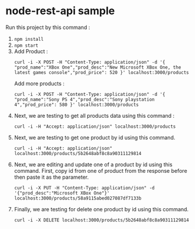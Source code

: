 # node-rest-api sample

Run this project by this command :
1. `npm install`
2. `npm start`
3. Add Product : 
   ```
   curl -i -X POST -H "Content-Type: application/json" -d '{ "prod_name":"XBox One","prod_desc":"New Microsoft XBox One, the latest games console","prod_price": 520 }' localhost:3000/products
   ```
   Add more products :
   ```
   curl -i -X POST -H "Content-Type: application/json" -d '{ "prod_name":"Sony PS 4","prod_desc":"Sony playstation 4","prod_price": 580 }' localhost:3000/products
   ```
4. Next, we are testing to get all products data using this command :
    ```
    curl -i -H "Accept: application/json" localhost:3000/products
    ```
5. Next, we are testing to get one product by id using this command.
    ```$xslt
    curl -i -H "Accept: application/json" localhost:3000/products/5b2648abf8c8a90311129814
    ```
6. Next, we are editing and update one of a product by id using this command. First, copy id from one of product from the response before then paste it as the parameter.
    ```$xslt
    curl -i -X PUT -H "Content-Type: application/json" -d '{"prod_desc":"Microsoft XBox One"}' localhost:3000/products/58a9115abed027087df7133b
    ```
7. Finally, we are testing for delete one product by id using this command.
    ```$xslt
    curl -i -X DELETE localhost:3000/products/5b2648abf8c8a90311129814
    ```